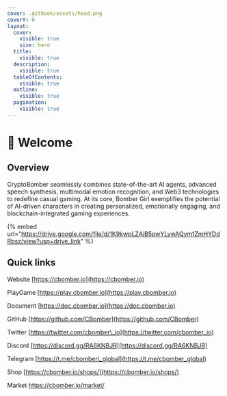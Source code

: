 ```yaml
---
cover: .gitbook/assets/head.png
coverY: 0
layout:
  cover:
    visible: true
    size: hero
  title:
    visible: true
  description:
    visible: true
  tableOfContents:
    visible: true
  outline:
    visible: true
  pagination:
    visible: true
---
```


# 👋 Welcome

## Overview

CryptoBomber seamlessly combines state-of-the-art AI agents, advanced speech synthesis, multimodal emotion recognition, and Web3 technologies to redefine casual gaming. At its core, Bomber Girl exemplifies the potential of AI-driven characters in creating personalized, emotionally engaging, and blockchain-integrated gaming experiences.

{% embed url="https://drive.google.com/file/d/1K9kwpLZAiB5pwYLywAQym1ZmHYDdRbsz/view?usp=drive_link" %}

## Quick links

Website      [https://cbomber.io](https://cbomber.io)

PlayGame   [https://play.cbomber.io](https://play.cbomber.io)

Document   [https://doc.cbomber.io](https://doc.cbomber.io)

GitHub        [https://github.com/CBomber](https://github.com/CBomber)

Twitter        [https://twitter.com/cbomber\_io](https://twitter.com/cbomber_io)

Discord       [https://discord.gg/RA6KNBJR](https://discord.gg/RA6KNBJR)

Telegram    [https://t.me/cbomber\_global](https://t.me/cbomber_global)

&#x20;

Shop           [https://cbomber.io/shops/](https://cbomber.io/shops/)        &#x20;

Market        https://cbomber.io/market/
